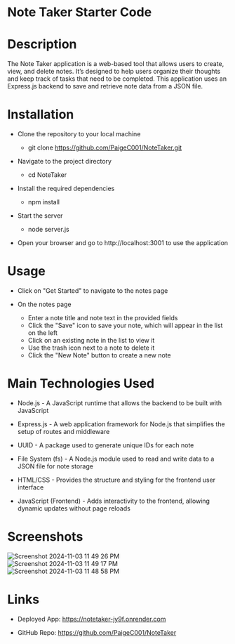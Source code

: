 # Note Taker Starter Code

# Description

The Note Taker application is a web-based tool that allows users to create, view, and delete notes. It’s designed to help users organize their thoughts and keep track of tasks that need to be completed. This application uses an Express.js backend to save and retrieve note data from a JSON file.

# Installation

- Clone the repository to your local machine
  - git clone https://github.com/PaigeC001/NoteTaker.git

- Navigate to the project directory
  - cd NoteTaker

- Install the required dependencies
   - npm install

- Start the server
    - node server.js

- Open your browser and go to http://localhost:3001 to use the application

# Usage

- Click on "Get Started" to navigate to the notes page

- On the notes page
  - Enter a note title and note text in the provided fields
  - Click the "Save" icon to save your note, which will appear in the list on the left
  - Click on an existing note in the list to view it
  - Use the trash icon next to a note to delete it
  - Click the "New Note" button to create a new note

# Main Technologies Used

- Node.js - A JavaScript runtime that allows the backend to be built with JavaScript
  
- Express.js - A web application framework for Node.js that simplifies the setup of routes and middleware
  
- UUID - A package used to generate unique IDs for each note
  
- File System (fs) - A Node.js module used to read and write data to a JSON file for note storage
  
- HTML/CSS - Provides the structure and styling for the frontend user interface

- JavaScript (Frontend) - Adds interactivity to the frontend, allowing dynamic updates without page reloads

 # Screenshots

 ![Screenshot 2024-11-03 11 49 26 PM](https://github.com/user-attachments/assets/d68f74b9-7e3c-4bf5-9aa6-f437eaa0e408)
 ![Screenshot 2024-11-03 11 49 17 PM](https://github.com/user-attachments/assets/1d789e74-289d-4c35-9b99-1bffdbdb2ed7)
 ![Screenshot 2024-11-03 11 48 58 PM](https://github.com/user-attachments/assets/d828bcd4-edd9-4270-9d28-1f53bfd66ec4)

# Links

- Deployed App: https://notetaker-jy9f.onrender.com

- GitHub Repo: https://github.com/PaigeC001/NoteTaker


